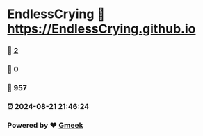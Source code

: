 # EndlessCrying :link: https://EndlessCrying.github.io 
### :page_facing_up: [2](https://EndlessCrying.github.io/tag.html) 
### :speech_balloon: 0 
### :hibiscus: 957 
### :alarm_clock: 2024-08-21 21:46:24 
### Powered by :heart: [Gmeek](https://github.com/Meekdai/Gmeek)
